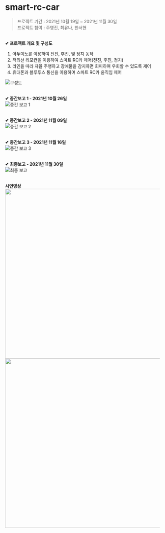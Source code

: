 # smart-rc-car
> 프로젝트 기간 : 2021년 10월 19일 ~ 2021년 11월 30일 <br>
프로젝트 참여 : 주영진, 최유나, 한서현 <br>

<br> **✔ 프로젝트 개요 및 구성도** <br>
1. 아두이노를 이용하여 전진, 후진, 및 정지 동작
2. 적외선 리모컨을 이용하여 스마트 RC카 제어(전진, 후진, 정지)
3. 라인을 따라 자율 주행하고 장애물을 감지하면 회피하여 우회할 수 있도록 제어
4. 휴대폰과 블루투스 통신을 이용하여 스마트 RC카 움직임 제어

![구성도](https://user-images.githubusercontent.com/97776194/192235126-3c641b7e-1f25-45ec-85b6-1bd87f79c6eb.png)

<br> **✔ 중간보고 1 - 2021년 10월 26일** <br>
![중간 보고 1](https://user-images.githubusercontent.com/97776194/193066463-d2046838-231c-4d4f-86ac-073205df12f7.JPG)

<br> **✔ 중간보고 2 - 2021년 11월 09일** <br>
![중간 보고 2](https://user-images.githubusercontent.com/97776194/193066478-74c61f8b-ebe7-4703-b3b0-bbb75d3768ae.JPG)

<br> **✔ 중간보고 3 - 2021년 11월 16일** <br>
![중간 보고 3](https://user-images.githubusercontent.com/97776194/193066482-b94c110e-ce1f-48fd-817e-bd68ff4a775d.JPG)

<br> **✔ 최종보고 - 2021년 11월 30일** <br>
![최종 보고](https://user-images.githubusercontent.com/97776194/193066487-8cfe6eeb-eb14-4efe-a9cc-33614eea3ded.JPG)

<br> **시연영상**<br>
<img src="https://github.com/user-attachments/assets/76fe61c2-a0c1-4a90-9ba5-6255cb6916bf" width="550px">
<img src="https://github.com/user-attachments/assets/40b48359-95a8-4664-ab55-78643666750f" width="550px">
